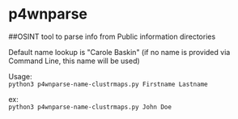 # p4wnparse
##OSINT tool to parse info from Public information directories

Default name lookup is "Carole Baskin" (if no name is provided via Command Line, this name will be used)

Usage:  
<code>python3 p4wnparse-name-clustrmaps.py Firstname Lastname</code>

ex:  
<code>python3 p4wnparse-name-clustrmaps.py John Doe</code>
